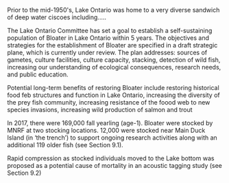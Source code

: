 Prior to the mid-1950's, Lake Ontario was home to a very diverse sandwich of deep water ciscoes including.....

The Lake Ontario Committee has set a goal to establish a self-sustaining population of Bloater in Lake Ontario within 5 years. The objectives and strategies for the establishment of Bloater are specified in a draft strategic plane, which is currently under review. The plan addresses: sources of gametes, culture facilities, culture capacity, stacking, detection of wild fish, increasing our understanding of ecological consequences, research needs, and public education.

Potential long-term benefits of restoring Bloater include restoring historical food feb structures and function in Lake Ontario, increasing the diversity of the prey fish community, increasing resistance of the foood web to new species invasions, increasing wild production of salmon and trout

In 2017, there were 169,000 fall yearling (age-1). Bloater were stocked by MNRF at two stocking locations. 12,000 were stocked near Main Duck Island (in ‘the trench’) to support ongoing research activities along with an additional 119 older fish (see Section 9.1). 

Rapid compression as stocked individuals moved to the Lake bottom was proposed as a potential cause of mortality in an acoustic tagging study (see Section 9.2)

